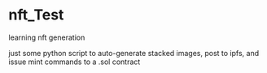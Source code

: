 # nft_Test
learning nft generation

just some python script to auto-generate stacked images, post to ipfs, and issue mint commands to a .sol contract
